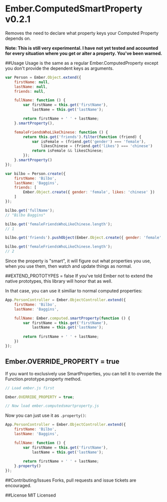 Ember.ComputedSmartProperty v0.2.1
=================

Removes the need to declare what property keys your Computed Property depends on.

**Note: This is still very experimental. I have not yet tested and accounted for every situation where you get or alter a property. You've been warned.**

##Usage
Usage is the same as a regular Ember.ComputedProperty except you don't provide the dependent keys as arguments.

```javascript
var Person = Ember.Object.extend({
    firstName: null,
    lastName: null,
    friends: null,

    fullName: function () {
        var firstName = this.get('firstName'),
            lastName = this.get('lastName');

        return firstName + ' ' + lastName;
    }.smartProperty(),

    femaleFriendsWhoLikeChinese: function () {
        return this.get('friends').filter(function (friend) {
            var isFemale = (friend.get('gender') === 'female'),
                likesChinese = (friend.get('likes') === 'chinese')
            return isFemale && likesChinese;
        });
    }.smartProperty()
});

var bilbo = Person.create({
    firstName: 'Bilbo',
    lastName: 'Baggins',
    friends: [
        Ember.Object.create({ gender: 'female', likes: 'chinese' })
    ]
});

bilbo.get('fullName');
// "Bilbo Baggins"

bilbo.get('femaleFriendsWhoLikeChinese.length');
// 1

bilbo.get('friends').pushObject(Ember.Object.create({ gender: 'female', likes: 'chinese' }));

bilbo.get('femaleFriendsWhoLikeChinese.length');
// 2
```
Since the property is "smart", it will figure out what properties you use, when you use them, then watch and update things as normal.

##EXTEND_PROTOTYPES = false
If you've told Ember not to extend the native prototypes, this library will honor that as well.

In that case, you can use it similiar to normal computed properties:

```javascript
App.PersonController = Ember.ObjectController.extend({
    firstName: 'Bilbo',
    lastName: 'Baggins',

    fullName: Ember.computed.smartProperty(function () {
    	var firstName = this.get('firstName'),
    		lastName = this.get('lastName');
    		
    	return firstName + ' ' + lastName;
    })
});
```

## Ember.OVERRIDE_PROPERTY = true
If you want to exclusively use SmartProperties, you can tell it to override the Function.prototype.property method.

```javascript
// Load ember.js first

Ember.OVERRIDE_PROPERTY = true;

// Now load ember.computedsmartproperty.js
```

Now you can just use it as `.property()`:

```javascript
App.PersonController = Ember.ObjectController.extend({
    firstName: 'Bilbo',
    lastName: 'Baggins',

    fullName: function () {
    	var firstName = this.get('firstName'),
    		lastName = this.get('lastName');
    		
    	return firstName + ' ' + lastName;
    }.property()
});
```

##Contributing/Issues
Forks, pull requests and issue tickets are encouraged.

##License
MIT Licensed

